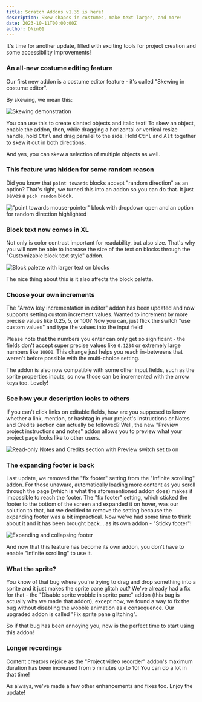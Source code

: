 ```yaml
---
title: Scratch Addons v1.35 is here!
description: Skew shapes in costumes, make text larger, and more!
date: 2023-10-11T00:00:00Z
author: DNin01
---
```


It's time for another update, filled with exciting tools for project creation and some accessibility improvements!

### An all-new costume editing feature

Our first new addon is a costume editor feature - it's called "Skewing in costume editor".

By skewing, we mean this:

![Skewing demonstration](/assets/img/blog/v1-35-released/skew-demo.gif)

You can use this to create slanted objects and italic text! To skew an object, enable the addon, then, while dragging a horizontal or vertical resize handle, hold <kbd>Ctrl</kbd> and drag parallel to the side. Hold <kbd>Ctrl</kbd> and <kbd>Alt</kbd> together to skew it out in both directions.

And yes, you can skew a selection of multiple objects as well.

### This feature was hidden for some random reason

Did you know that `point towards` blocks accept "random direction" as an option? That's right, we turned this into an addon so you can do that. It just saves a `pick random` block.

!["point towards mouse-pointer" block with dropdown open and an option for random direction highlighted](/assets/img/blog/v1-35-released/random-dir.png)

### Block text now comes in XL

Not only is color contrast important for readability, but also size. That's why you will now be able to increase the size of the text on blocks through the "Customizable block text style" addon.

![Block palette with larger text on blocks](/assets/img/blog/v1-35-released/large-text.png)

The nice thing about this is it also affects the block palette.

### Choose your own increments

The "Arrow key incrementation in editor" addon has been updated and now supports setting custom increment values. Wanted to increment by more precise values like 0.25, 5, or 100? Now you can, just flick the switch "use custom values" and type the values into the input field!

Please note that the numbers you enter can only get so significant - the fields don't accept super precise values like `0.1234` or extremely large numbers like `10000`. This change just helps you reach in-betweens that weren't before possible with the multi-choice setting.

The addon is also now compatible with some other input fields, such as the sprite properties inputs, so now those can be incremented with the arrow keys too. Lovely!

### See how your description looks to others

If you can't click links on editable fields, how are you supposed to know whether a link, mention, or hashtag in your project's Instructions or Notes and Credits section can actually be followed? Well, the new "Preview project instructions and notes" addon allows you to preview what your project page looks like to other users.

![Read-only Notes and Credits section with Preview switch set to on](/assets/img/blog/v1-35-released/preview-notes.png)

### The expanding footer is back

Last update, we removed the "fix footer" setting from the "Infinite scrolling" addon. For those unaware, automatically loading more content as you scroll through the page (which is what the aforementioned addon does) makes it impossible to reach the footer. The "fix footer" setting, which sticked the footer to the bottom of the screen and expanded it on hover, was our solution to that, but we decided to remove the setting because the expanding footer was a bit impractical. Now we've had some time to think about it and it has been brought back... as its own addon - "Sticky footer"!

![Expanding and collapsing footer](/assets/img/blog/v1-35-released/expand-footer.gif)

And now that this feature has become its own addon, you don't have to enable "Infinite scrolling" to use it.

### What the sprite?

You know of that bug where you're trying to drag and drop something into a sprite and it just makes the sprite pane glitch out? We've already had a fix for that - the "Disable sprite wobble in sprite pane" addon (this bug is actually why we made that addon), except now, we found a way to fix the bug without disabling the wobble animation as a consequence. Our upgraded addon is called "Fix sprite pane glitching".

So if that bug has been annoying you, now is the perfect time to start using this addon!

### Longer recordings

Content creators rejoice as the "Project video recorder" addon's maximum duration has been increased from 5 minutes up to 10! You can do a lot in that time!

As always, we've made a few other enhancements and fixes too. Enjoy the update!
